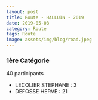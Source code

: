 ```yaml
---
layout: post
title: Route - HALLUIN - 2019
date: 2019-05-08
category: Route
tags: Route
image: assets/img/blog/road.jpeg
---
```


### 1ère Catégorie
40 participants
- LECOLIER STEPHANE : 3
- DEFOSSE HERVE : 21
